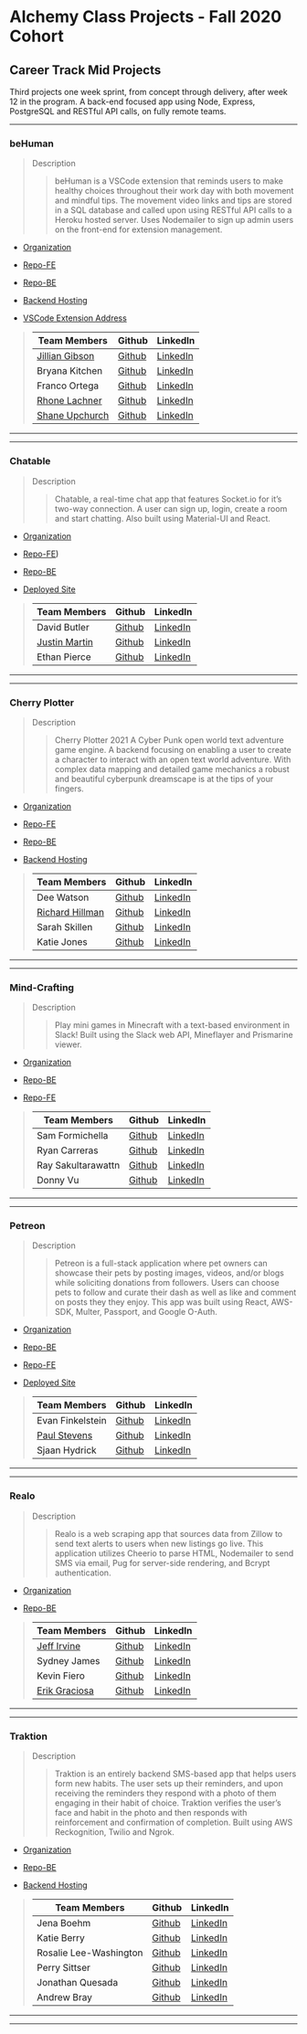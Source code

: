 # Alchemy Class Projects - Fall 2020 Cohort

## Career Track Mid Projects

Third projects one week sprint, from concept through delivery, after week 12 in the program.  A back-end focused app using Node, Express, PostgreSQL and RESTful API calls, on fully remote teams.
___
### beHuman

> Description 
>>beHuman is a VSCode extension that reminds users to make healthy choices throughout their work day with both movement and mindful tips. The movement video links and tips are stored in a SQL database and called upon using RESTful API calls to a Heroku hosted server.  Uses Nodemailer to sign up admin users on the front-end for extension management.

* [Organization](https://github.com/alchemy-be-human)

* [Repo-FE](https://github.com/alchemy-be-human/beHuman)

* [Repo-BE](https://github.com/alchemy-be-human/beHuman-server)

* [Backend Hosting](http://be-human-demo.herokuapp.com/)

* [VSCode Extension Address](https://marketplace.visualstudio.com/items?itemName=not-bot.be-human&ssr=false#overview)

>| Team Members  | Github  | LinkedIn  |
>|---|---|---|
>| [Jillian Gibson](http://www.jillianlg.com/) |  [Github](https://github.com/jillianlg)  |  [LinkedIn](https://www.linkedin.com/in/jillianlgibson/)  |
>| Bryana Kitchen |  [Github](https://github.com/bryanakitchen)  |  [LinkedIn](https://www.linkedin.com/in/bryanakitchen/)  |
>| Franco Ortega |  [Github](https://github.com/franco-ortega)  |  [LinkedIn](https://www.linkedin.com/in/francoortega/)  |
>|  [Rhone Lachner](http://rhonelachner.com/) | [Github](https://github.com/RhoneLachner)   | [LinkedIn](https://www.linkedin.com/in/rhonelachner/)   |
>|  [Shane Upchurch](https://shane-upchurch.netlify.app/)| [Github](https://github.com/ShaneUP1)   | [LinkedIn](https://www.linkedin.com/in/shaneupchurch/)   |

___
___
### Chatable

> Description 
>>Chatable, a real-time chat app that features Socket.io for it’s two-way connection. A user can sign up, login, create a room and start chatting.  Also built using Material-UI and React.

* [Organization](https://github.com/Chatable-2021)

* [Repo-FE](https://github.com/Chatable-2021/chatable-client))

* [Repo-BE](https://github.com/Chatable-2021/chatable-server)

* [Deployed Site](https://adoring-wright-0eba98.netlify.app/)

>| Team Members  | Github  | LinkedIn  |
>|---|---|---|
>| David Butler |  [Github](https://github.com/davidabutler92)  |  [LinkedIn](https://www.linkedin.com/in/david-arron-butler/)  |
>| [Justin Martin](http://justinmartincodes.com/) |  [Github](https://github.com/JustinMartin7x)  |  [LinkedIn](https://www.linkedin.com/in/justin-martin7x/)  |
>| Ethan Pierce |  [Github](https://github.com/jumpybuns)  |  [LinkedIn](https://www.linkedin.com/in/ethanpiercepresents/)  |

___
___
### Cherry Plotter

> Description 
>>Cherry Plotter 2021 A Cyber Punk open world text adventure game engine. A backend focusing on enabling a user to create a character to interact with an open text world adventure. With complex data mapping and detailed game mechanics a robust and beautiful cyberpunk dreamscape is at the tips of your fingers.

* [Organization](https://github.com/DR-SK)

* [Repo-FE](https://github.com/DR-SK/cherry-plotter-react)

* [Repo-BE](https://github.com/DR-SK/cherry-plotter-2021)

* [Backend Hosting](https://cherry-plotter-2021.herokuapp.com/)

>| Team Members  | Github  | LinkedIn  |
>|---|---|---|
>| Dee Watson |  [Github](https://github.com/dl-watson)  |  [LinkedIn](https://www.linkedin.com/in/dl-watson/)  |
>| [Richard Hillman](http://richard-hillman.com/) |  [Github](https://github.com/Richard-Hillman)  |  [LinkedIn](https://www.linkedin.com/in/richard-hillman/)  |
>| Sarah Skillen |  [Github](https://github.com/sarah-svg)  |  [LinkedIn](https://www.linkedin.com/in/sarah-skillen-7339b61b8/)  |
>| Katie Jones |  [Github](https://github.com/katiejonesyo)  |  [LinkedIn](https://www.linkedin.com/in/katiejonesyo/)  |

___
___
### Mind-Crafting

> Description 
>>Play mini games in Minecraft with a text-based environment in Slack!  Built using the Slack web API, Mineflayer and Prismarine viewer.

* [Organization](https://github.com/Mind-Crafting)

* [Repo-BE](https://github.com/Mind-Crafting/mind-crafting)

* [Repo-FE](https://github.com/Mind-Crafting/mind-crafting-FE)

>| Team Members  | Github  | LinkedIn  |
>|---|---|---|
>| Sam Formichella |  [Github](https://github.com/sformichella)  |  [LinkedIn](https://www.linkedin.com/in/sam-formichella/)  |
>|  Ryan Carreras | [Github](https://github.com/ryanleviathan)   | [LinkedIn](https://www.linkedin.com/in/ryancarreras/)   |
>| Ray Sakultarawattn |  [Github](https://github.com/rsakultarawattn)  |  [LinkedIn](https://www.linkedin.com/in/raysakultarawattn/)  |
>| Donny Vu |  [Github](https://github.com/DonnyLVu)  |  [LinkedIn](https://www.linkedin.com/in/donnylvu/)  |

___
___
### Petreon

> Description 
>>Petreon is a full-stack application where pet owners can showcase their pets by posting images, videos, and/or blogs while soliciting donations from followers. Users can choose pets to follow and curate their dash as well as like and comment on posts they they enjoy.  This app was built using React, AWS-SDK, Multer, Passport, and Google O-Auth.

* [Organization](https://github.com/Alchemy-Petreon)

* [Repo-BE](https://github.com/Alchemy-Petreon/Petreon-Backend)

* [Repo-FE](https://github.com/Alchemy-Petreon/Petreon-Frontend)

* [Deployed Site](https://petreon.netlify.app/)

>| Team Members  | Github  | LinkedIn  |
>|---|---|---|
>| Evan Finkelstein |  [Github](https://github.com/Evan-Finkelstein)  |  [LinkedIn](https://www.linkedin.com/in/evan-finkelstein91/)  |
>| [Paul Stevens](https://paulstevens.dev/) |  [Github](https://github.com/Protopaco)  |  [LinkedIn](https://www.linkedin.com/in/paul-stevens-dev/)  |
>|  Sjaan Hydrick | [Github](https://github.com/SjaanHydrick)   | [LinkedIn](https://www.linkedin.com/in/sjaan-hydrick/)   |

___
___
### Realo

> Description 
>>Realo is a web scraping app that sources data from Zillow to send text alerts to users when new listings go live. This application utilizes Cheerio to parse HTML, Nodemailer to send SMS via email, Pug for server-side rendering, and Bcrypt authentication.

* [Organization](https://github.com/ET-Phone-Home-Alchemy)

* [Repo-BE](https://github.com/ET-Phone-Home-Alchemy/realo-app-backend)

>| Team Members  | Github  | LinkedIn  |
>|---|---|---|
>|  [Jeff Irvine](www.Jeffirvine.dev)| [Github](https://github.com/jeffIrvine)   | [LinkedIn](https://www.linkedin.com/in/irvinejeff/)   |
>| Sydney James |  [Github](https://github.com/scjam)  |  [LinkedIn](https://www.linkedin.com/in/sydjames/)  |
>| Kevin Fiero |  [Github](https://github.com/kevinfiero)  |  [LinkedIn](https://www.linkedin.com/in/kevinfiero/)  |
>| [Erik Graciosa](www.erikgraciosa.com) |  [Github](https://github.com/ErikGraciosa)  |  [LinkedIn](https://www.linkedin.com/in/erikgraciosa/)  |

___
___
### Traktion

> Description 
>>Traktion is an entirely backend SMS-based app that helps users form new habits. The user sets up their reminders, and upon receiving the reminders they respond with a photo of them engaging in their habit of choice. Traktion verifies the user’s face and habit in the photo and then responds with reinforcement and confirmation of completion.  Built using AWS Reckognition, Twilio and Ngrok.

* [Organization](https://github.com/Alchemy-Traction)

* [Repo-BE](https://github.com/Alchemy-Traction/traction)

* [Backend Hosting](https://better-please-traction.herokuapp.com/)

>| Team Members  | Github  | LinkedIn  |
>|---|---|---|
>| Jena Boehm | [Github](https://github.com/jena-boehm)   | [LinkedIn](https://www.linkedin.com/in/jenaboehm/)   |
>| Katie Berry |  [Github](https://github.com/KatieMBerry)  |  [LinkedIn](https://www.linkedin.com/in/katie-m-berry/)  |
>| Rosalie Lee-Washington |  [Github](https://github.com/rosalie337)  |  [LinkedIn](https://www.linkedin.com/in/rosalielee/)  |
>|  Perry Sittser | [Github](https://github.com/sittserp)   | [LinkedIn](https://www.linkedin.com/in/sittserp/)   |
>| Jonathan Quesada |  [Github](https://github.com/QuesadaJon)  |  [LinkedIn](https://www.linkedin.com/in/quesada-jonathan/)  |
>| Andrew Bray |  [Github](https://github.com/Andrew-Bray)  |  [LinkedIn](https://www.linkedin.com/in/andrew-michael-bray/)  |

___
___
